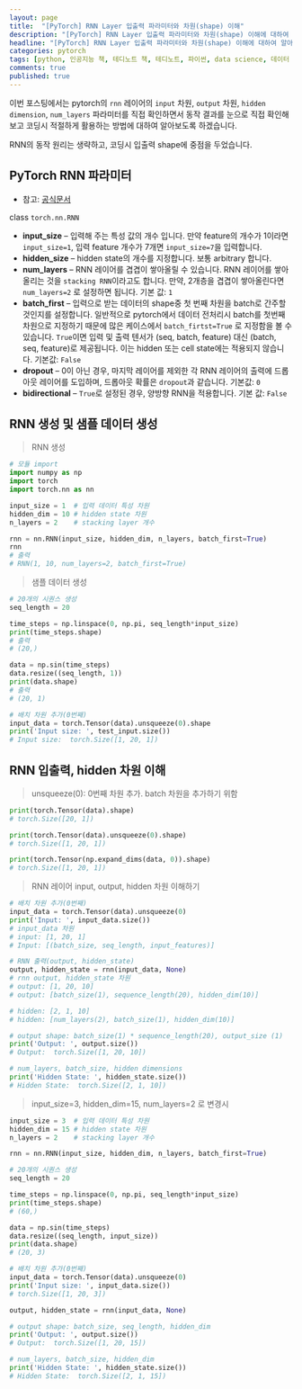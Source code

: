 ```yaml
---
layout: page
title:  "[PyTorch] RNN Layer 입출력 파라미터와 차원(shape) 이해"
description: "[PyTorch] RNN Layer 입출력 파라미터와 차원(shape) 이해에 대하여 알아보도록 하겠습니다."
headline: "[PyTorch] RNN Layer 입출력 파라미터와 차원(shape) 이해에 대하여 알아보도록 하겠습니다."
categories: pytorch
tags: [python, 인공지능 책, 테디노트 책, 테디노트, 파이썬, data science, 데이터 분석, 딥러닝, pytorch, 파이토치, torch, 텐서, rnn, lstm, hidden state, hidden dimension, 순환신경망]
comments: true
published: true
---
```




이번 포스팅에서는 pytorch의 `rnn` 레이어의 `input` 차원, `output` 차원, `hidden dimension`, `num_layers` 파라미터를 직접 확인하면서 동작 결과를 눈으로 직접 확인해 보고 코딩시 적절하게 활용하는 방법에 대하여 알아보도록 하겠습니다.

RNN의 동작 원리는 생략하고, 코딩시 입출력 shape에 중점을 두었습니다. 



## PyTorch RNN 파라미터

- 참고: [공식문서](https://pytorch.org/docs/stable/generated/torch.nn.RNN.html)



class `torch.nn.RNN`

- **input_size** – 입력해 주는 특성 값의 개수 입니다. 만약 feature의 개수가 1이라면 `input_size=1`, 입력 feature 개수가 7개면 `input_size=7`을 입력합니다.
- **hidden_size** – hidden state의 개수를 지정합니다. 보통 arbitrary 합니다.
- **num_layers** – RNN 레이어를 겹겹이 쌓아올릴 수 있습니다. RNN 레이어를 쌓아 올리는 것을 `stacking RNN`이라고도 합니다. 만약, 2개층을 겹겹이 쌓아올린다면 `num_layers=2` 로 설정하면 됩니다. 기본 값: `1`
- **batch_first** – 입력으로 받는 데이터의 shape중 첫 번째 차원을 batch로 간주할 것인지를 설정합니다. 일반적으로 pytorch에서 데이터 전처리시 batch를 첫번째 차원으로 지정하기 때문에 많은 케이스에서 `batch_firtst=True` 로 지정함을 볼 수 있습니다.  `True`이면 입력 및 출력 텐서가 (seq, batch, feature) 대신 (batch, seq, feature)로 제공됩니다. 이는 hidden 또는 cell state에는 적용되지 않습니다. 기본값: `False`
- **dropout** – 0이 아닌 경우, 마지막 레이어를 제외한 각 RNN 레이어의 출력에 드롭아웃 레이어를 도입하며, 드롭아웃 확률은 `dropout`과 같습니다. 기본값: `0`
- **bidirectional** – `True`로 설정된 경우, 양방향 RNN을 적용합니다. 기본 값: `False`



## RNN 생성 및 샘플 데이터 생성

> RNN 생성

```python
# 모듈 import
import numpy as np
import torch
import torch.nn as nn

input_size = 1  # 입력 데이터 특성 차원
hidden_dim = 10 # hidden state 차원
n_layers = 2    # stacking layer 개수

rnn = nn.RNN(input_size, hidden_dim, n_layers, batch_first=True)
rnn
# 출력
# RNN(1, 10, num_layers=2, batch_first=True)
```



> 샘플 데이터 생성

```python
# 20개의 시퀀스 생성
seq_length = 20

time_steps = np.linspace(0, np.pi, seq_length*input_size)
print(time_steps.shape)
# 출력
# (20,)

data = np.sin(time_steps)
data.resize((seq_length, 1))
print(data.shape)
# 출력
# (20, 1)

# 배치 차원 추가(0번째)
input_data = torch.Tensor(data).unsqueeze(0).shape
print('Input size: ', test_input.size())
# Input size:  torch.Size([1, 20, 1])
```



## RNN 입출력, hidden 차원 이해

> unsqueeze(0): 0번째 차원 추가. batch 차원을 추가하기 위함

```python
print(torch.Tensor(data).shape)
# torch.Size([20, 1])

print(torch.Tensor(data).unsqueeze(0).shape)
# torch.Size([1, 20, 1])

print(torch.Tensor(np.expand_dims(data, 0)).shape)
# torch.Size([1, 20, 1])
```



> RNN 레이어 input, output, hidden 차원 이해하기

```python
# 배치 차원 추가(0번째)
input_data = torch.Tensor(data).unsqueeze(0) 
print('Input: ', input_data.size())
# input_data 차원
# input: [1, 20, 1]
# Input: [(batch_size, seq_length, input_features)]

# RNN 출력(output, hidden_state)
output, hidden_state = rnn(input_data, None)
# rnn output, hidden_state 차원
# output: [1, 20, 10]
# output: [batch_size(1), sequence_length(20), hidden_dim(10)]

# hidden: [2, 1, 10]
# hidden: [num_layers(2), batch_size(1), hidden_dim(10)]

# output shape: batch_size(1) * sequence_length(20), output_size (1)
print('Output: ', output.size())
# Output:  torch.Size([1, 20, 10])

# num_layers, batch_size, hidden dimensions
print('Hidden State: ', hidden_state.size())
# Hidden State:  torch.Size([2, 1, 10])
```



> input_size=3, hidden_dim=15, num_layers=2 로 변경시

```python
input_size = 3  # 입력 데이터 특성 차원
hidden_dim = 15 # hidden state 차원
n_layers = 2    # stacking layer 개수

rnn = nn.RNN(input_size, hidden_dim, n_layers, batch_first=True)

# 20개의 시퀀스 생성
seq_length = 20

time_steps = np.linspace(0, np.pi, seq_length*input_size)
print(time_steps.shape)
# (60,)

data = np.sin(time_steps)
data.resize((seq_length, input_size))
print(data.shape)
# (20, 3)

# 배치 차원 추가(0번째)
input_data = torch.Tensor(data).unsqueeze(0)
print('Input size: ', input_data.size())
# torch.Size([1, 20, 3])

output, hidden_state = rnn(input_data, None)

# output shape: batch_size, seq_length, hidden_dim
print('Output: ', output.size())
# Output:  torch.Size([1, 20, 15])

# num_layers, batch_size, hidden_dim
print('Hidden State: ', hidden_state.size())
# Hidden State:  torch.Size([2, 1, 15])
```

